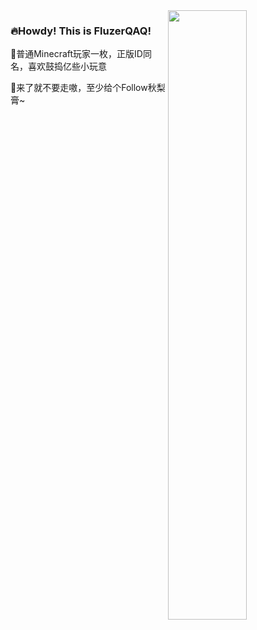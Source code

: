 <img align="right" width="50%" src="https://github-readme-stats.vercel.app/api?username=FluzerQAQ&hide=issues,contribs&theme=tokyonight&show_icons=true">

### 🔥Howdy! This is FluzerQAQ! 

🌳普通Minecraft玩家一枚，正版ID同名，喜欢鼓捣亿些小玩意
 
💛来了就不要走嗷，至少给个Follow秋梨膏~

